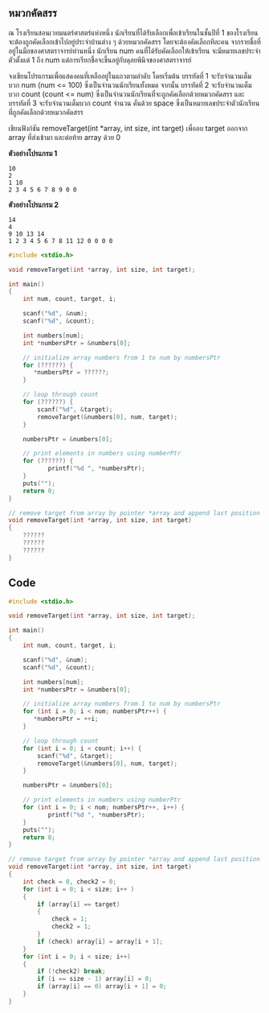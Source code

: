 ## หมวกคัดสรร
ณ โรงเรียนสอนเวทมนตร์ศาสตร์แห่งหนึ่ง นักเรียนที่ได้รับเลือกเพื่อเข้าเรียนในชั้นปีที่ 1 ของโรงเรียน จะต้องถูกคัดเลือกเข้าไปอยู่ประจำบ้านต่าง ๆ ด้วยหมวกคัดสรร
โดยจะต้องคัดเลือกทีละคน จากรายชื่อที่อยู่ในมือของศาสตราจารย์ท่านหนึ่ง
นักเรียน num คนที่ได้รับคัดเลือกให้เข้าเรียน จะมีหมายเลขประจำตัวตั้งแต่ 1 ถึง num แต่การเรียกชื่อจะขึ้นอยู่กับดุลยพินิจของศาสตราจารย์

จงเขียนโปรแกรมเพื่อแสดงคนที่เหลืออยู่ในแถวตามลำดับ โดยเริ่มต้น บรรทัดที่ 1 จะรับจำนวนเต็มบวก num (num <= 100) ซึ่งเป็นจำนวนนักเรียนทั้งหมด
จากนั้น บรรทัดที่ 2 จะรับจำนวนเต็มบวก count (count <= num) ซึ่งเป็นจำนวนนักเรียนที่จะถูกคัดเลือกด้วยหมวกคัดสรร
และ บรรทัดที่ 3 จะรับจำนวนเต็มบวก count จำนวน คั่นด้วย space ซึ่งเป็นหมายเลขประจำตัวนักเรียนที่ถูกคัดเลือกด้วยหมวกคัดสรร

เขียนฟังก์ชัน removeTarget(int *array, int size, int target) เพื่อลบ target ออกจาก array ที่ส่งเข้ามา และต่อท้าย array ด้วย 0

**ตัวอย่างโปรแกรม 1**
```
10
2
1 10
2 3 4 5 6 7 8 9 0 0 
```
**ตัวอย่างโปรแกรม 2**
```
14
4
9 10 13 14
1 2 3 4 5 6 7 8 11 12 0 0 0 0 
```

```cpp
#include <stdio.h>

void removeTarget(int *array, int size, int target);

int main()
{
	int num, count, target, i;

	scanf("%d", &num);
	scanf("%d", &count);

	int numbers[num];
	int *numbersPtr = &numbers[0];

	// initialize array numbers from 1 to num by numbersPtr
	for (??????) {
	   *numbersPtr = ??????;
	}

	// loop through count
	for (??????) {
		scanf("%d", &target);
		removeTarget(&numbers[0], num, target);
	}

	numbersPtr = &numbers[0];

	// print elements in numbers using numberPtr
	for (??????) {
	       printf("%d ", *numbersPtr);
	}
	puts("");
	return 0;
}

// remove target from array by pointer *array and append last position by 0
void removeTarget(int *array, int size, int target)
{
    ??????
    ??????
    ??????
}
```
## Code
```cpp
#include <stdio.h>

void removeTarget(int *array, int size, int target);

int main()
{
	int num, count, target, i;

	scanf("%d", &num);
	scanf("%d", &count);

	int numbers[num];
	int *numbersPtr = &numbers[0];

	// initialize array numbers from 1 to num by numbersPtr
	for (int i = 0; i < num; numbersPtr++) {
	   *numbersPtr = ++i;
	}

	// loop through count
	for (int i = 0; i < count; i++) {
		scanf("%d", &target);
		removeTarget(&numbers[0], num, target);
	}

	numbersPtr = &numbers[0];

	// print elements in numbers using numberPtr
	for (int i = 0; i < num; numbersPtr++, i++) {
	       printf("%d ", *numbersPtr);
	}
	puts("");
	return 0;
}

// remove target from array by pointer *array and append last position by 0
void removeTarget(int *array, int size, int target)
{
    int check = 0, check2 = 0;
    for (int i = 0; i < size; i++ )
    {
        if (array[i] == target) 
        {
            check = 1;
            check2 = 1;
        }
        if (check) array[i] = array[i + 1];
    }
    for (int i = 0; i < size; i++)
    {	
        if (!check2) break;
        if (i == size - 1) array[i] = 0;
        if (array[i] == 0) array[i + 1] = 0;
    }
}
```